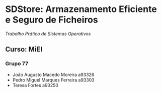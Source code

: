 # SDStore: Armazenamento Eficiente e Seguro de Ficheiros
_Trabalho Prático de Sistemas Operativos_

## Curso: MiEI

### Grupo 77 
* João Augusto Macedo Moreira a93326
* Pedro Miguel Marques Ferreira a93303
* Teresa Fortes a93250

